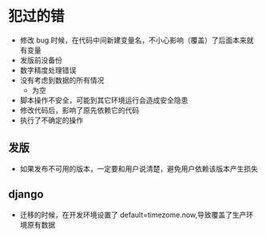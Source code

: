 # 犯过的错

- 修改 bug 时候，在代码中间新建变量名，不小心影响（覆盖）了后面本来就有变量
- 发版前没备份
- 数字精度处理错误
- 没有考虑到数据的所有情况
    - 为空
- 脚本操作不安全，可能到其它环境运行会造成安全隐患
- 修改代码后，影响了原先依赖它的代码
- 执行了不确定的操作

## 发版
- 如果发布不可用的版本，一定要和用户说清楚，避免用户依赖该版本产生损失
## django

- 迁移的时候，在开发环境设置了 default=timezome.now,导致覆盖了生产环境原有数据